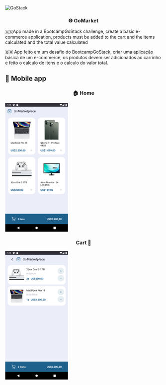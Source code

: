 <img alt="GoStack" src="https://storage.googleapis.com/golden-wind/bootcamp-gostack/header-desafios.png" />

<h3 align="center">
   🌐 GoMarket
</h3>

🇺🇸App made in a BootcampGoStack challenge, create a basic e-commerce application, products must be added to the cart and the items calculated and the total value calculated

🇧🇷 App feito em um desafio do BootcampGoStack, criar uma aplicação básica de um e-commerce, os produtos devem ser adicionados ao carrinho e feito o calculo de itens e o calculo do valor total.


## 📱 Mobile app



<h3 align="center"><strong> 🏠 Home</h3>

<img  src="./assets/Home.png" width="40%">


<h3 align="center"><strong> Cart 🚙</h3>

<img  src="./assets/Cart.png" width="40%">
